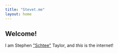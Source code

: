 ```yaml
---
title: "Stevet.me"
layout: home
---
```

## Welcome!
I am Stephen ["Schtee"](http://twitter.com/schtee) Taylor, and *this* is the internet!
